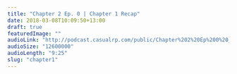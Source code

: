 ```yaml
---
title: "Chapter 2 Ep. 0 | Chapter 1 Recap"
date: 2018-03-08T10:09:50+13:00
draft: true
featuredImage: ""
audioLink: "http://podcast.casualrp.com/public/Chapter%202%20Ep%200%20_%20Chapter%201%20Recap.mp3"
audioSize: "12600000"
audioLength: "9:25"
slug: "chapter1"
---
```

